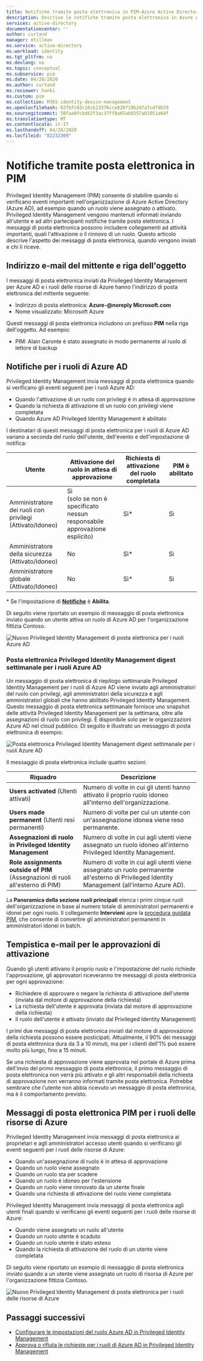 ```yaml
---
title: Notifiche tramite posta elettronica in PIM-Azure Active Directory | Microsoft Docs
description: Descrive le notifiche tramite posta elettronica in Azure AD Privileged Identity Management (PIM).
services: active-directory
documentationcenter: ''
author: curtand
manager: mtillman
ms.service: active-directory
ms.workload: identity
ms.tgt_pltfrm: na
ms.devlang: na
ms.topic: conceptual
ms.subservice: pim
ms.date: 04/28/2020
ms.author: curtand
ms.reviewer: hanki
ms.custom: pim
ms.collection: M365-identity-device-management
ms.openlocfilehash: 02fbfc83c16cb13376cce820f19b247a7cd7db59
ms.sourcegitcommit: 58faa9fcbd62f3ac37ff0a65ab9357a01051a64f
ms.translationtype: MT
ms.contentlocale: it-IT
ms.lasthandoff: 04/28/2020
ms.locfileid: "82232309"
---
```

# <a name="email-notifications-in-pim"></a>Notifiche tramite posta elettronica in PIM

Privileged Identity Management (PIM) consente di stabilire quando si verificano eventi importanti nell'organizzazione di Azure Active Directory (Azure AD), ad esempio quando un ruolo viene assegnato o attivato. Privileged Identity Management vengono mantenuti informati inviando all'utente e ad altri partecipanti notifiche tramite posta elettronica. I messaggi di posta elettronica possono includere collegamenti ad attività importanti, quali l'attivazione o il rinnovo di un ruolo. Questo articolo descrive l'aspetto dei messaggi di posta elettronica, quando vengono inviati e chi li riceve.

## <a name="sender-email-address-and-subject-line"></a>Indirizzo e-mail del mittente e riga dell'oggetto

I messaggi di posta elettronica inviati da Privileged Identity Management per Azure AD e i ruoli delle risorse di Azure hanno l'indirizzo di posta elettronica del mittente seguente:

- Indirizzo di posta elettronica: **Azure-\@noreply Microsoft.com**
- Nome visualizzato: Microsoft Azure

Questi messaggi di posta elettronica includono un prefisso **PIM** nella riga dell'oggetto. Ad esempio:

- PIM: Alain Caronte è stato assegnato in modo permanente al ruolo di lettore di backup

## <a name="notifications-for-azure-ad-roles"></a>Notifiche per i ruoli di Azure AD

Privileged Identity Management invia messaggi di posta elettronica quando si verificano gli eventi seguenti per i ruoli Azure AD:

- Quando l'attivazione di un ruolo con privilegi è in attesa di approvazione
- Quando la richiesta di attivazione di un ruolo con privilegi viene completata
- Quando Azure AD Privileged Identity Management è abilitato

I destinatari di questi messaggi di posta elettronica per i ruoli di Azure AD variano a seconda del ruolo dell'utente, dell'evento e dell'impostazione di notifica:

| Utente | Attivazione del ruolo in attesa di approvazione | Richiesta di attivazione del ruolo completata | PIM è abilitato |
| --- | --- | --- | --- |
| Amministratore dei ruoli con privilegi</br>(Attivato/Idoneo) | Sì</br>(solo se non è specificato nessun responsabile approvazione esplicito) | Sì* | Sì |
| Amministratore della sicurezza</br>(Attivato/Idoneo) | No | Sì* | Sì |
| Amministratore globale</br>(Attivato/Idoneo) | No | Sì* | Sì |

\* Se l'impostazione di [**Notifiche**](pim-how-to-change-default-settings.md#notifications) è **Abilita**.

Di seguito viene riportato un esempio di messaggio di posta elettronica inviato quando un utente attiva un ruolo di Azure AD per l'organizzazione fittizia Contoso.

![Nuovo Privileged Identity Management di posta elettronica per i ruoli Azure AD](./media/pim-email-notifications/email-directory-new.png)

### <a name="weekly-privileged-identity-management-digest-email-for-azure-ad-roles"></a>Posta elettronica Privileged Identity Management digest settimanale per i ruoli Azure AD

Un messaggio di posta elettronica di riepilogo settimanale Privileged Identity Management per i ruoli di Azure AD viene inviato agli amministratori del ruolo con privilegi, agli amministratori della sicurezza e agli amministratori globali che hanno abilitato Privileged Identity Management. Questo messaggio di posta elettronica settimanale fornisce uno snapshot delle attività Privileged Identity Management per la settimana, oltre alle assegnazioni di ruolo con privilegi. È disponibile solo per le organizzazioni Azure AD nel cloud pubblico. Di seguito è illustrato un messaggio di posta elettronica di esempio:

![Posta elettronica Privileged Identity Management digest settimanale per i ruoli Azure AD](./media/pim-email-notifications/email-directory-weekly.png)

Il messaggio di posta elettronica include quattro sezioni:

| Riquadro | Descrizione |
| --- | --- |
| **Users activated** (Utenti attivati) | Numero di volte in cui gli utenti hanno attivato il proprio ruolo idoneo all'interno dell'organizzazione. |
| **Users made permanent** (Utenti resi permanenti) | Numero di volte per cui un utente con un'assegnazione idonea viene reso permanente. |
| **Assegnazioni di ruolo in Privileged Identity Management** | Numero di volte in cui agli utenti viene assegnato un ruolo idoneo all'interno Privileged Identity Management. |
| **Role assignments outside of PIM** (Assegnazioni di ruoli all'esterno di PIM) | Numero di volte in cui agli utenti viene assegnato un ruolo permanente all'esterno di Privileged Identity Management (all'interno Azure AD). |

La **Panoramica della sezione ruoli principali** elenca i primi cinque ruoli dell'organizzazione in base al numero totale di amministratori permanenti e idonei per ogni ruolo. Il collegamento **Intervieni** apre la [procedura guidata PIM](pim-security-wizard.md), che consente di convertire gli amministratori permanenti in amministratori idonei in batch.

## <a name="email-timing-for-activation-approvals"></a>Tempistica e-mail per le approvazioni di attivazione

Quando gli utenti attivano il proprio ruolo e l'impostazione del ruolo richiede l'approvazione, gli approvatori riceveranno tre messaggi di posta elettronica per ogni approvazione:

- Richiedere di approvare o negare la richiesta di attivazione dell'utente (inviata dal motore di approvazione della richiesta)
- La richiesta dell'utente è approvata (inviata dal motore di approvazione della richiesta)
- Il ruolo dell'utente è attivato (inviato dal Privileged Identity Management)

I primi due messaggi di posta elettronica inviati dal motore di approvazione della richiesta possono essere posticipati. Attualmente, il 90% dei messaggi di posta elettronica dura da 3 a 10 minuti, ma per i clienti dell'1% può essere molto più lungo, fino a 15 minuti.

Se una richiesta di approvazione viene approvata nel portale di Azure prima dell'invio del primo messaggio di posta elettronica, il primo messaggio di posta elettronica non verrà più attivato e gli altri responsabili della richiesta di approvazione non verranno informati tramite posta elettronica. Potrebbe sembrare che l'utente non abbia ricevuto un messaggio di posta elettronica, ma è il comportamento previsto.

## <a name="pim-emails-for-azure-resource-roles"></a>Messaggi di posta elettronica PIM per i ruoli delle risorse di Azure

Privileged Identity Management invia messaggi di posta elettronica ai proprietari e agli amministratori accesso utenti quando si verificano gli eventi seguenti per i ruoli delle risorse di Azure:

- Quando un'assegnazione di ruolo è in attesa di approvazione
- Quando un ruolo viene assegnato
- Quando un ruolo sta per scadere
- Quando un ruolo è idoneo per l'estensione
- Quando un ruolo viene rinnovato da un utente finale
- Quando una richiesta di attivazione del ruolo viene completata

Privileged Identity Management invia messaggi di posta elettronica agli utenti finali quando si verificano gli eventi seguenti per i ruoli delle risorse di Azure:

- Quando viene assegnato un ruolo all'utente
- Quando un ruolo utente è scaduto
- Quando un ruolo utente è stato esteso
- Quando la richiesta di attivazione del ruolo di un utente viene completata

Di seguito viene riportato un esempio di messaggio di posta elettronica inviato quando a un utente viene assegnato un ruolo di risorsa di Azure per l'organizzazione fittizia Contoso.

![Nuovo Privileged Identity Management di posta elettronica per i ruoli delle risorse di Azure](./media/pim-email-notifications/email-resources-new.png)

## <a name="next-steps"></a>Passaggi successivi

- [Configurare le impostazioni del ruolo Azure AD in Privileged Identity Management](pim-how-to-change-default-settings.md)
- [Approva o rifiuta le richieste per i ruoli di Azure AD in Privileged Identity Management](azure-ad-pim-approval-workflow.md)
